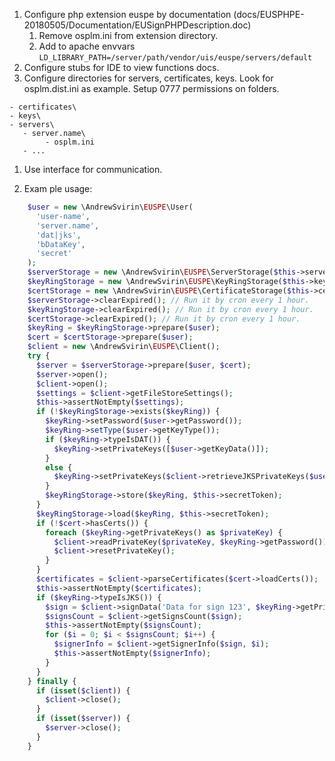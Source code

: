 1. Configure php extension euspe by documentation (docs/EUSPHPE-20180505/Documentation/EUSignPHPDescription.doc)
    1. Remove osplm.ini from extension directory. 
    1. Add to apache envvars ```LD_LIBRARY_PATH=/server/path/vendor/uis/euspe/servers/default```
1. Configure stubs for IDE to view functions docs.
1. Configure directories for servers, certificates, keys. 
   Look for osplm.dist.ini as example.
   Setup 0777 permissions on folders.
```
- certificates\
- keys\
- servers\
   - server.name\
        - osplm.ini
   - ...
```
1. Use interface for communication.

1. Exam ple usage:
```php
    $user = new \AndrewSvirin\EUSPE\User(
      'user-name',
      'server.name',
      'dat|jks',
      'bDataKey',
      'secret'
    );
    $serverStorage = new \AndrewSvirin\EUSPE\ServerStorage($this->serversDir);
    $keyRingStorage = new \AndrewSvirin\EUSPE\KeyRingStorage($this->keysDir);
    $certStorage = new \AndrewSvirin\EUSPE\CertificateStorage($this->certsDir);
    $serverStorage->clearExpired(); // Run it by cron every 1 hour.
    $keyRingStorage->clearExpired(); // Run it by cron every 1 hour.
    $certStorage->clearExpired(); // Run it by cron every 1 hour.
    $keyRing = $keyRingStorage->prepare($user);
    $cert = $certStorage->prepare($user);
    $client = new \AndrewSvirin\EUSPE\Client();
    try {
      $server = $serverStorage->prepare($user, $cert);
      $server->open();
      $client->open();
      $settings = $client->getFileStoreSettings();
      $this->assertNotEmpty($settings);
      if (!$keyRingStorage->exists($keyRing)) {
        $keyRing->setPassword($user->getPassword());
        $keyRing->setType($user->getKeyType());
        if ($keyRing->typeIsDAT()) {
          $keyRing->setPrivateKeys([$user->getKeyData()]);
        }
        else {
          $keyRing->setPrivateKeys($client->retrieveJKSPrivateKeys($user->getKeyData()));
        }
        $keyRingStorage->store($keyRing, $this->secretToken);
      }
      $keyRingStorage->load($keyRing, $this->secretToken);
      if (!$cert->hasCerts()) {
        foreach ($keyRing->getPrivateKeys() as $privateKey) {
          $client->readPrivateKey($privateKey, $keyRing->getPassword());
          $client->resetPrivateKey();
        }
      }
      $certificates = $client->parseCertificates($cert->loadCerts());
      $this->assertNotEmpty($certificates);
      if ($keyRing->typeIsJKS()) {
        $sign = $client->signData('Data for sign 123', $keyRing->getPrivateKeyStamp(), $keyRing->getPassword());
        $signsCount = $client->getSignsCount($sign);
        $this->assertNotEmpty($signsCount);
        for ($i = 0; $i < $signsCount; $i++) {
          $signerInfo = $client->getSignerInfo($sign, $i);
          $this->assertNotEmpty($signerInfo);
        }
      }
    } finally {
      if (isset($client)) {
        $client->close();
      }
      if (isset($server)) {
        $server->close();
      }
    }
```